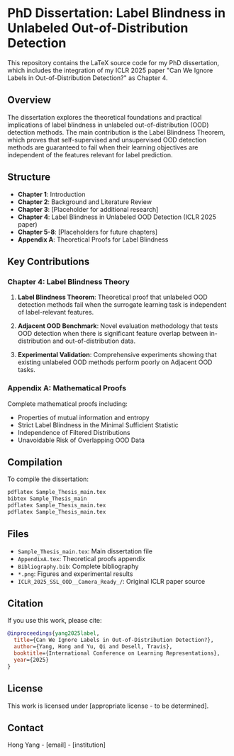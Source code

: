 # PhD Dissertation: Label Blindness in Unlabeled Out-of-Distribution Detection

This repository contains the LaTeX source code for my PhD dissertation, which includes the integration of my ICLR 2025 paper "Can We Ignore Labels in Out-of-Distribution Detection?" as Chapter 4.

## Overview

The dissertation explores the theoretical foundations and practical implications of label blindness in unlabeled out-of-distribution (OOD) detection methods. The main contribution is the Label Blindness Theorem, which proves that self-supervised and unsupervised OOD detection methods are guaranteed to fail when their learning objectives are independent of the features relevant for label prediction.

## Structure

- **Chapter 1**: Introduction
- **Chapter 2**: Background and Literature Review
- **Chapter 3**: [Placeholder for additional research]
- **Chapter 4**: Label Blindness in Unlabeled OOD Detection (ICLR 2025 paper)
- **Chapter 5-8**: [Placeholders for future chapters]
- **Appendix A**: Theoretical Proofs for Label Blindness

## Key Contributions

### Chapter 4: Label Blindness Theory

1. **Label Blindness Theorem**: Theoretical proof that unlabeled OOD detection methods fail when the surrogate learning task is independent of label-relevant features.

2. **Adjacent OOD Benchmark**: Novel evaluation methodology that tests OOD detection when there is significant feature overlap between in-distribution and out-of-distribution data.

3. **Experimental Validation**: Comprehensive experiments showing that existing unlabeled OOD methods perform poorly on Adjacent OOD tasks.

### Appendix A: Mathematical Proofs

Complete mathematical proofs including:
- Properties of mutual information and entropy
- Strict Label Blindness in the Minimal Sufficient Statistic
- Independence of Filtered Distributions
- Unavoidable Risk of Overlapping OOD Data

## Compilation

To compile the dissertation:

```bash
pdflatex Sample_Thesis_main.tex
bibtex Sample_Thesis_main
pdflatex Sample_Thesis_main.tex
pdflatex Sample_Thesis_main.tex
```

## Files

- `Sample_Thesis_main.tex`: Main dissertation file
- `AppendixA.tex`: Theoretical proofs appendix
- `Bibliography.bib`: Complete bibliography
- `*.png`: Figures and experimental results
- `ICLR_2025_SSL_OOD__Camera_Ready_/`: Original ICLR paper source

## Citation

If you use this work, please cite:

```bibtex
@inproceedings{yang2025label,
  title={Can We Ignore Labels in Out-of-Distribution Detection?},
  author={Yang, Hong and Yu, Qi and Desell, Travis},
  booktitle={International Conference on Learning Representations},
  year={2025}
}
```

## License

This work is licensed under [appropriate license - to be determined].

## Contact

Hong Yang - [email] - [institution]

